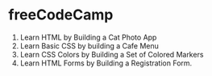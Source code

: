 # freeCodeCamp

1. Learn HTML by Building a Cat Photo App
2. Learn Basic CSS by building a Cafe Menu
3. Learn CSS Colors by Building a Set of Colored Markers
4. Learn HTML Forms by Building a Registration Form.
